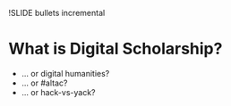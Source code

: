 !SLIDE bullets incremental
# What is Digital Scholarship? #

* ... or digital humanities?
* ... or #altac?
* ... or hack-vs-yack?

